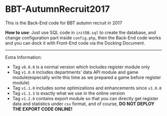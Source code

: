 # BBT-AutumnRecruit2017
This is the Back-End code for BBT autumn recruit in 2017

**How to use**: Just use SQL code in `initDB.sql` to create the database, and change configuration part inside `config.php`, then the Back-End code works and you can dock it with Front-End code via the Docking Document.

***

Extra Information:

- Tag `v0.0.0` is a normal version which includes register module only
- Tag `v1.0.0` includes departments' data API module and game module(especially write this time as we prepared a game before register module)
- Tag `v1.1.0` includes some optimizations and enhancements since `v1.0.0`
- Tag `v1.1.3` is exactly what we use in the online version
- Tag `v1.2.0` contains export module so that you can directly get register data and statistics under `csv` format, and of course, **DO NOT DEPLOY THE EXPORT CODE ONLINE!**
